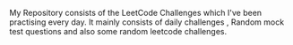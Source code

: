 My Repository consists of the LeetCode Challenges which I've been practising every day. It mainly consists of daily challenges , Random mock test questions and also some random leetcode challenges.
